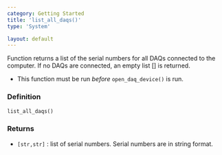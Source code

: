```yaml
---
category: Getting Started
title: 'list_all_daqs()'
type: 'System'

layout: default
---
```


Function returns a list of the serial numbers for all DAQs connected to the computer. If no DAQs are connected, an empty list [] is returned.

* This function must be run *before* `open_daq_device()` is run.

### Definition 

```python
list_all_daqs()
```

### Returns

* `[str,str]` : list of serial numbers. Serial numbers are in string format.
